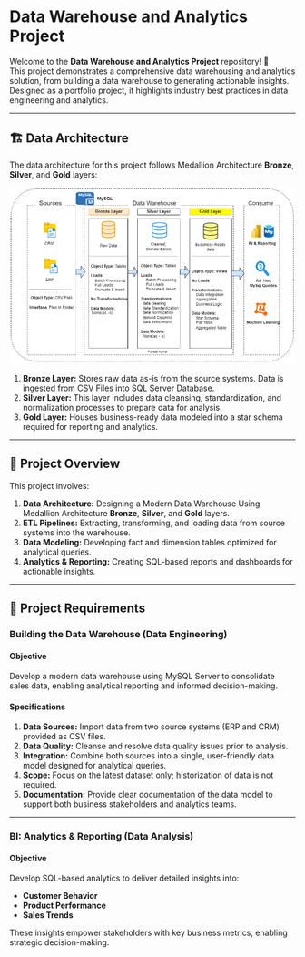 
# Data Warehouse and Analytics Project
Welcome to the **Data Warehouse and Analytics Project** repository! 🚀  
This project demonstrates a comprehensive data warehousing and analytics solution, from building a data warehouse to generating actionable insights. Designed as a portfolio project, it highlights industry best practices in data engineering and analytics.
***
## 🏗️ Data Architecture
The data architecture for this project follows Medallion Architecture **Bronze**, **Silver**, and **Gold** layers: 

![alt text](https://github.com/PuneetKumar56/SQL-Data-Warehouse-Project/blob/main/docs/data_architecture1.png?raw=true)
1. **Bronze Layer:** Stores raw data as-is from the source systems. Data is ingested from CSV Files into SQL Server Database.
2. **Silver Layer:** This layer includes data cleansing, standardization, and normalization processes to prepare data for analysis.
3. **Gold Layer:** Houses business-ready data modeled into a star schema required for reporting and analytics.
---
## 📖 Project Overview
This project involves:

1. **Data Architecture:** Designing a Modern Data Warehouse Using Medallion Architecture **Bronze**, **Silver**, and **Gold** layers.
2. **ETL Pipelines:** Extracting, transforming, and loading data from source systems into the warehouse.
3. **Data Modeling:** Developing fact and dimension tables optimized for analytical queries.
4. **Analytics & Reporting:** Creating SQL-based reports and dashboards for actionable insights.
---
## 🚀 Project Requirements
### Building the Data Warehouse (Data Engineering)
#### Objective

Develop a modern data warehouse using MySQL Server to consolidate sales data, enabling analytical reporting and informed decision-making.

#### Specifications
1. **Data Sources:** Import data from two source systems (ERP and CRM) provided as CSV files.
2. **Data Quality:** Cleanse and resolve data quality issues prior to analysis.
3. **Integration:** Combine both sources into a single, user-friendly data model designed for analytical queries.
4. **Scope:** Focus on the latest dataset only; historization of data is not required.
5. **Documentation:** Provide clear documentation of the data model to support both business stakeholders and analytics teams.
---
### BI: Analytics & Reporting (Data Analysis)
#### Objective

Develop SQL-based analytics to deliver detailed insights into:

- **Customer Behavior**
- **Product Performance**
- **Sales Trends**
  
These insights empower stakeholders with key business metrics, enabling strategic decision-making.
